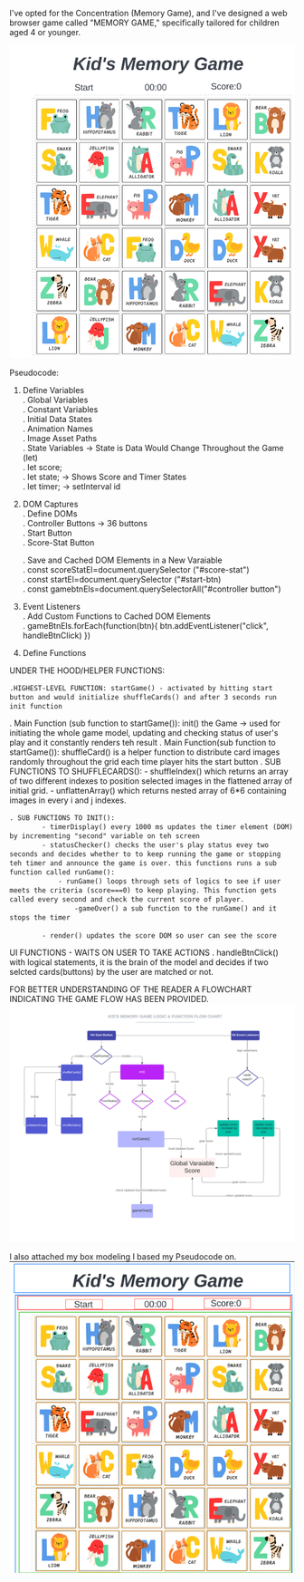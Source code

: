 I've opted for the Concentration (Memory Game), and I've designed a web browser game called "MEMORY GAME," specifically tailored for children aged 4 or younger.

![Alt text](./images/Project%20Wireframe.jpeg)

Pseudocode:

1. Define Variables  
   . Global Variables  
   . Constant Variables  
   . Initial Data States  
   . Animation Names  
   . Image Asset Paths  
   . State Variables -> State is Data Would Change Throughout the Game (let)  
   . let score;  
   . let state; -> Shows Score and Timer States  
   . let timer; -> setInterval id

2. DOM Captures  
    . Define DOMs  
    . Controller Buttons -> 36 buttons  
    . Start Button  
    . Score-Stat Button

   . Save and Cached DOM Elements in a New Varaiable  
    . const scoreStatEl=document.querySelector ("#score-stat")  
    . const startEl=document.querySelector ("#start-btn)  
    . const gamebtnEls=document.querySelectorAll("#controller button")

3. Event Listeners  
   . Add Custom Functions to Cached DOM Elements  
    . gameBtnEls.forEach(function(btn){
   btn.addEventListener("click", handleBtnClick)
   })

4. Define Functions

UNDER THE HOOD/HELPER FUNCTIONS:

    .HIGHEST-LEVEL FUNCTION: startGame() - activated by hitting start button and would initialize shuffleCards() and after 3 seconds run init function

. Main Function (sub function to startGame()): init() the Game -> used for initiating the whole game model, updating and checking status of user's play and it constantly renders teh result
. Main Function(sub function to startGame()): shuffleCard() is a helper function to distribute card images randomly throughout the grid each time player hits the start button
. SUB FUNCTIONS TO SHUFFLECARDS(): - shuffleIndex() which returns an array of two different indexes to position selected images in the flattened array of initial grid. - unflattenArray() which returns nested array of 6\*6 containing images in every i and j indexes.

    . SUB FUNCTIONS TO INIT():
            - timerDisplay() every 1000 ms updates the timer element (DOM) by incrementing "second" variable on teh screen
            - statusChecker() checks the user's play status evey two seconds and decides whether to to keep running the game or stopping teh timer and announce the game is over. this functions runs a sub function called runGame():
                - runGame() loops through sets of logics to see if user meets the criteria (score===0) to keep playing. This function gets called every second and check the current score of player.
                    -gameOver() a sub function to the runGame() and it stops the timer

            - render() updates the score DOM so user can see the score

UI FUNCTIONS - WAITS ON USER TO TAKE ACTIONS
. handleBtnClick() with logical statements, it is the brain of the model and decides if two selcted cards(buttons) by the user are matched or not.

FOR BETTER UNDERSTANDING OF THE READER A FLOWCHART INDICATING THE GAME FLOW HAS BEEN PROVIDED.
![Alt text](./images/Conversation%20tree%20example.jpeg)

I also attached my box modeling I based my Pseudocode on.
![Alt text](./images/BOXING%20MODEL.png)
